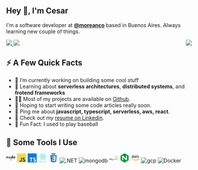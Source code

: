 <h2>Hey 👋, I'm Cesar</a></h2>
<p>I'm a software developer at <strong><a href="https://www.morean.co/">@moreanco</a>
  </strong> based in Buenos Aires. Always learning new couple of things.</p>
<p>
<a href="https://www.twitter.com/cesmunoz35">
    <img src="https://img.shields.io/badge/twitter-%231DA1F2.svg?&style=for-the-badge&logo=twitter&logoColor=white" height=25>
</a>
<a href="https://www.linkedin.com/in/cesar-muñoz-61675949/">
  <img src="https://img.shields.io/badge/linkedin-%230077B5.svg?&style=for-the-badge&logo=linkedin&logoColor=white" height=25>
</a>

<img align="right" src="https://imgpile.com/images/ueyC7i.png" />
<h2>⚡️ A Few Quick Facts</h2>
<ul>
  <li>🔭 I’m currently working on building some cool stuff</li>
  <li>🧐 Learning about <strong>serverless architectures</strong>, <strong>distributed systems</strong>, and <strong>frotend frameworks</strong></li>
  <li>👨‍💻 Most of my projects are available on <a href="https://github.com/cesmunoz">Github</a>.</li>
  <li>📝 Hoping to start writing some code articles really soon.</li>
  <li>💬 Ping me about <strong>javascript, typescript, serverless, aws, react</strong>.</li>
  <li>📙 Check out my <a href="https://www.linkedin.com/in/cesar-muñoz-61675949/">resume on Linkedin</a>.</li>
  <li>🎉 Fun Fact: I used to play baseball</li>
</ul>
<h2>🚀 Some Tools I Use</h2>
<p align="left">
  <img src="https://raw.githubusercontent.com/devicons/devicon/master/icons/nodejs/nodejs-original-wordmark.svg"
    alt="nodejs" width="25" height="25" />
  <img src="https://raw.githubusercontent.com/devicons/devicon/master/icons/javascript/javascript-original.svg"
  alt="javascript" width="25" height="25" />
  <img src="https://raw.githubusercontent.com/devicons/devicon/master/icons/typescript/typescript-original.svg"
    alt="typescript" width="25" height="25" />
  <img src="https://raw.githubusercontent.com/devicons/devicon/master/icons/react/react-original-wordmark.svg"
    alt="react" width="25" height="25" />
  <img src="https://raw.githubusercontent.com/devicons/devicon/master/icons/css3/css3-original-wordmark.svg" alt="css3"
    width="25" height="25" />
  <img src="https://devicons.github.io/devicon/devicon.git/icons/dot-net/dot-net-original-wordmark.svg" alt=".NET"
    width="25" height="25" />
  <img src="https://devicons.github.io/devicon/devicon.git/icons/mongodb/mongodb-original-wordmark.svg" alt="mongodb"
    width="25" height="25" />
  <img src="https://raw.githubusercontent.com/devicons/devicon/master/icons/mysql/mysql-original-wordmark.svg"
    alt="mysql" width="25" height="25" />
  <img src="https://raw.githubusercontent.com/devicons/devicon/master/icons/nginx/nginx-original.svg" alt="nginx"
    width="25" height="25" />
  <img
    src="https://raw.githubusercontent.com/github/explore/80688e429a7d4ef2fca1e82350fe8e3517d3494d/topics/aws/aws.png"
    alt="aws" width="25" height="25" />
  <img src="https://www.vectorlogo.zone/logos/google_cloud/google_cloud-icon.svg" alt="gcp" width="25" height="25" />
  <img src="https://devicons.github.io/devicon/devicon.git/icons/docker/docker-original-wordmark.svg" alt="Docker"
    width="25" height="25" />
</p>
